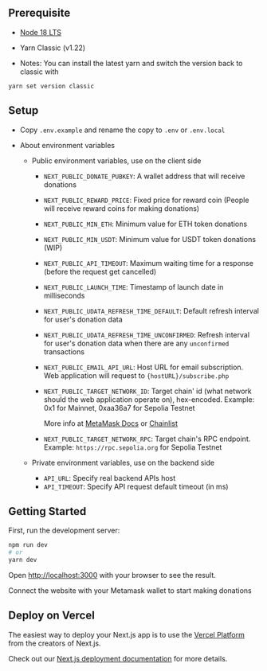 ## Prerequisite

- [Node 18 LTS](https://nodejs.org/en/download)
- Yarn Classic (v1.22)

- Notes: You can install the latest yarn and switch the version back to classic with

```
yarn set version classic
```

## Setup

- Copy `.env.example` and rename the copy to `.env` or `.env.local`

- About environment variables

  - Public environment variables, use on the client side

    - `NEXT_PUBLIC_DONATE_PUBKEY`: A wallet address that will receive donations
    - `NEXT_PUBLIC_REWARD_PRICE`: Fixed price for reward coin (People will receive reward coins for making donations)
    - `NEXT_PUBLIC_MIN_ETH`: Minimum value for ETH token donations
    - `NEXT_PUBLIC_MIN_USDT`: Minimum value for USDT token donations (WIP)
    - `NEXT_PUBLIC_API_TIMEOUT`: Maximum waiting time for a response (before the request get cancelled)
    - `NEXT_PUBLIC_LAUNCH_TIME`: Timestamp of launch date in milliseconds
    - `NEXT_PUBLIC_UDATA_REFRESH_TIME_DEFAULT`: Default refresh interval for user's donation data
    - `NEXT_PUBLIC_UDATA_REFRESH_TIME_UNCONFIRMED`: Refresh interval for user's donation data when there are any `unconfirmed` transactions
    - `NEXT_PUBLIC_EMAIL_API_URL`: Host URL for email subscription. Web application will request to `{hostURL}/subscribe.php`
    - `NEXT_PUBLIC_TARGET_NETWORK_ID`: Target chain' id (what network should the web application operate on), hex-encoded. Example: 0x1 for Mainnet, 0xaa36a7 for Sepolia Testnet

      More info at [MetaMask Docs](https://docs.metamask.io/wallet/how-to/connect/detect-network/#chain-ids) or [Chainlist](https://chainid.network/)

    - `NEXT_PUBLIC_TARGET_NETWORK_RPC`: Target chain's RPC endpoint. Example: `https://rpc.sepolia.org` for Sepolia Testnet

  - Private environment variables, use on the backend side
    - `API_URL`: Specify real backend APIs host
    - `API_TIMEOUT`: Specify API request default timeout (in ms)

## Getting Started

First, run the development server:

```bash
npm run dev
# or
yarn dev
```

Open [http://localhost:3000](http://localhost:3000) with your browser to see the result.

Connect the website with your Metamask wallet to start making donations

## Deploy on Vercel

The easiest way to deploy your Next.js app is to use the [Vercel Platform](https://vercel.com/new?utm_medium=default-template&filter=next.js&utm_source=create-next-app&utm_campaign=create-next-app-readme) from the creators of Next.js.

Check out our [Next.js deployment documentation](https://nextjs.org/docs/deployment) for more details.
